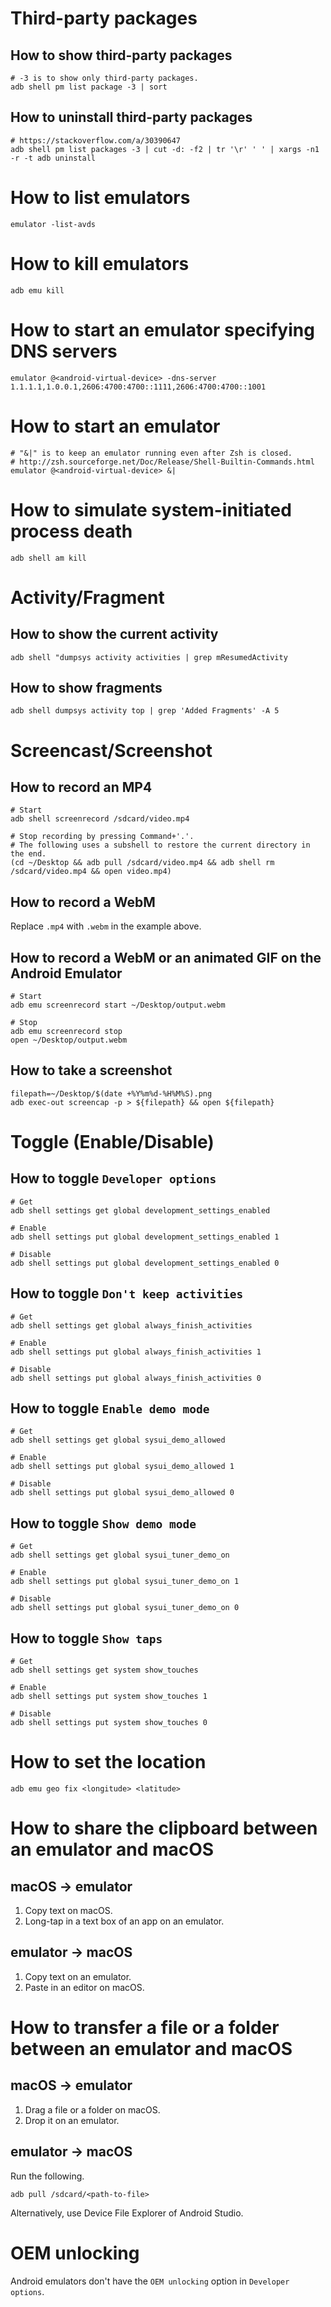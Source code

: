 # Third-party packages

## How to show third-party packages

```shell
# -3 is to show only third-party packages.
adb shell pm list package -3 | sort
```

## How to uninstall third-party packages

```shell
# https://stackoverflow.com/a/30390647
adb shell pm list packages -3 | cut -d: -f2 | tr '\r' ' ' | xargs -n1 -r -t adb uninstall
```

# How to list emulators

```shell
emulator -list-avds
```

# How to kill emulators

```shell
adb emu kill
```

# How to start an emulator specifying DNS servers

```shell
emulator @<android-virtual-device> -dns-server 1.1.1.1,1.0.0.1,2606:4700:4700::1111,2606:4700:4700::1001
```

# How to start an emulator

```shell
# "&|" is to keep an emulator running even after Zsh is closed.
# http://zsh.sourceforge.net/Doc/Release/Shell-Builtin-Commands.html
emulator @<android-virtual-device> &|
```

# How to simulate system-initiated process death

```shell
adb shell am kill
```

# Activity/Fragment

## How to show the current activity

```shell
adb shell "dumpsys activity activities | grep mResumedActivity
```

## How to show fragments

```shell
adb shell dumpsys activity top | grep 'Added Fragments' -A 5
```

# Screencast/Screenshot

## How to record an MP4

```shell
# Start
adb shell screenrecord /sdcard/video.mp4

# Stop recording by pressing Command+'.'.
# The following uses a subshell to restore the current directory in the end.
(cd ~/Desktop && adb pull /sdcard/video.mp4 && adb shell rm /sdcard/video.mp4 && open video.mp4)
```

## How to record a WebM

Replace `.mp4` with `.webm` in the example above.

## How to record a WebM or an animated GIF on the Android Emulator

```shell
# Start
adb emu screenrecord start ~/Desktop/output.webm

# Stop
adb emu screenrecord stop
open ~/Desktop/output.webm
```

## How to take a screenshot

```shell
filepath=~/Desktop/$(date +%Y%m%d-%H%M%S).png
adb exec-out screencap -p > ${filepath} && open ${filepath}
```

# Toggle (Enable/Disable)

## How to toggle `Developer options`

```shell
# Get
adb shell settings get global development_settings_enabled

# Enable
adb shell settings put global development_settings_enabled 1

# Disable
adb shell settings put global development_settings_enabled 0
```

## How to toggle `Don't keep activities`

```shell
# Get
adb shell settings get global always_finish_activities

# Enable
adb shell settings put global always_finish_activities 1

# Disable
adb shell settings put global always_finish_activities 0
```

## How to toggle `Enable demo mode`

```shell
# Get
adb shell settings get global sysui_demo_allowed

# Enable
adb shell settings put global sysui_demo_allowed 1

# Disable
adb shell settings put global sysui_demo_allowed 0
```

## How to toggle `Show demo mode`

```shell
# Get
adb shell settings get global sysui_tuner_demo_on

# Enable
adb shell settings put global sysui_tuner_demo_on 1

# Disable
adb shell settings put global sysui_tuner_demo_on 0
```

## How to toggle `Show taps`

```shell
# Get
adb shell settings get system show_touches

# Enable
adb shell settings put system show_touches 1

# Disable
adb shell settings put system show_touches 0
```

# How to set the location

```
adb emu geo fix <longitude> <latitude>
```

# How to share the clipboard between an emulator and macOS

## macOS -> emulator

1. Copy text on macOS.
2. Long-tap in a text box of an app on an emulator.

## emulator -> macOS

1. Copy text on an emulator.
2. Paste in an editor on macOS.

# How to transfer a file or a folder between an emulator and macOS

## macOS -> emulator

1. Drag a file or a folder on macOS.
2. Drop it on an emulator.

## emulator -> macOS

Run the following.

```shell
adb pull /sdcard/<path-to-file>
```

Alternatively, use Device File Explorer of Android Studio.

# OEM unlocking

Android emulators don't have the `OEM unlocking` option in `Developer options`.

